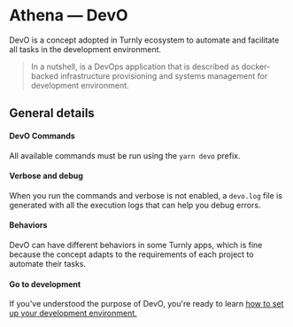 # Athena — DevO

DevO is a concept adopted in Turnly ecosystem to automate and facilitate all tasks in the development environment.

> In a nutshell, is a DevOps application that is described as docker-backed infrastructure
> provisioning and systems management for development environment.

## General details

#### DevO Commands

All available commands must be run using the `yarn devo` prefix.

#### Verbose and debug

When you run the commands and verbose is not enabled, a `devo.log` file is
generated with all the execution logs that can help you debug errors.

#### Behaviors

DevO can have different behaviors in some Turnly apps, which is fine because
the concept adapts to the requirements of each project to automate their tasks.

#### Go to development

If you've understood the purpose of DevO, you're ready to learn [how to set up your development environment.](/docs/development.md)

